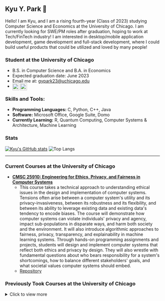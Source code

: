 ## Kyu Y. Park 👋 

Hello! I am Kyu, and I am a rising fourth-year (Class of 2023) studying Computer Science and Economics at the University of Chicago. I am currently looking for SWE/PM roles after graduation, hoping to work at Tech/FinTech industry! I am interested in desktop/mobile application development, game development and full-stack development, where I could build useful products that could be utilized and loved by many people!   

### Student at the University of Chicago

- B.S. in Computer Science and B.A. in Economics
- Expected graduation date: June 2023
- Email me at: gypark23@uchicago.edu
- [<img align="left" alt="codeSTACKr | LinkedIn" width="22px" src="https://cdn.jsdelivr.net/npm/simple-icons@v3/icons/gmail.svg" />][email] [<img align="left" alt="codeSTACKr | LinkedIn" width="22px" src="https://cdn.jsdelivr.net/npm/simple-icons@v3/icons/linkedin.svg" />][linkedin]

### Skills and Tools:

- **Programming Languages:** C, Python, C++, Java
- **Software:** Microsoft Office, Google Suite, Domo 
- **Currently Learning:** R, Quantum Computing, Computer Systems & Architecture, Machine Learning

### Stats
[![Kyu's GitHub stats](https://github-readme-stats.vercel.app/api?username=gypark23&include_all_commits=true&hide=contribs&count_private=true)](https://github.com/gypark23)
![Top Langs](https://github-readme-stats.vercel.app/api/top-langs/?username=gypark23&layout=compact&langs_count=8)



---

### Current Courses at the University of Chicago
- **[CMSC 25910: Engineering for Ethics, Privacy, and Fairness in Computer Systems](https://www.classes.cs.uchicago.edu/archive/2022/spring/25910-1/index.html)**
  - This course takes a technical approach to understanding ethical issues in the design and implementation of computer systems. Tensions often arise between a computer system's utility and its privacy-invasiveness, between its robustness and its flexibility, and between its ability to leverage existing data and existing data's tendency to encode biases. The course will demonstrate how computer systems can violate individuals' privacy and agency, impact sub-populations in disparate ways, and harm both society and the environment. It will also introduce algorithmic approaches to fairness, privacy, transparency, and explainability in machine learning systems. Through hands-on programming assignments and projects, students will design and implement computer systems that reflect both ethics and privacy by design. They will also wrestle with fundamental questions about who bears responsibility for a system's shortcomings, how to balance different stakeholders' goals, and what societal values computer systems should embed.
  - [Repository](https://github.com/gypark23/CS151)


### Previously Took Courses at the University of Chicago
<details>
  <summary>  Click to view more </summary>

- **CMSC 15100: Introduction to Computer Science I**
  - This sequence, which is recommended for all students planning to take more advanced courses in computer science, introduces computer science mostly through the study of programming in functional (Scheme) and imperative (C) programming languages. Topics include program design, control and data abstraction, recursion and induction, higher-order programming, types and polymorphism, time and space analysis, memory management, and data structures including lists, trees, and graphs.
  - [Repository](https://github.com/gypark23/CS151)
- **CMSC 15200: Introduction to Computer Science II**
  - This sequence, which is recommended for all students planning to take more advanced courses in computer science, introduces computer science mostly through the study of programming in functional (Scheme) and imperative (C) programming languages. Topics include program design, control and data abstraction, recursion and induction, higher-order programming, types and polymorphism, time and space analysis, memory management, and data structures including lists, trees, and graphs. 
  - [Repository](https://github.com/gypark23/CS152)
- **[CMSC 15400: Introduction to Computer Systems](https://sites.google.com/site/cs154uchicago)**
  - This course covers the basics of computer systems from a programmer's perspective. Topics include data representation, machine language programming, exceptions, memory systems, and being the client of an operating system. Our goal is to help students be more effective programmers and to prepare students for advanced systems courses, such as architecture, compilers, operating systems, and networks. The course involves homeworks, exams, labs, and programming projects. Proficiency in C programming is assumed, as per the course pre-requisites.
  - [Repository](https://github.com/gypark23/CS154)
- **[CMSC 22000: Introduction to Software Development](https://uchicago-cs.github.io/cmsc22000/)**
  - Developing a software system (e.g., an application, a web server, an operating system, etc.) requires much more than just knowing how to program. Software development encompasses multiple activities, such as systems design, implementation, testing, debugging, deployment, documentation, and maintenance, all weaved together by following a specific methodology. Not just that, software development is a highly collaborative activity, where certain skills, like effective communication and the ability to give/receive feedback, can be key to the success of a software project. This class bridges the gap between knowing how to program and knowing how to develop software: it is intended for students who have recently completed CMSC 15200 Introduction to Computer Science 2 or CMSC 16200 Honors Introduction to Computer Science 2, and will cover fundamental concepts and skills in software development, providing a solid foundation before students move on to majors-level classes that require developing complex software systems. The class will cover foundational topics in software development in lectures, but will also include hands-on homeworks, guest lectures from industry speakers, and a collaborative quarter-long project, where the entire class, divided into teams with specific responsibilities, will work on developing new features for an existing software system.
  - [Repository](https://github.com/uchicago-cs/chiventure)
- **CMSC 22240: Computer Architecture for Scientists**
  - Designed to provide an understanding of the key scientific ideas that underpin the extraordinary capabilities of today's computers, including speed (gigahertz), illusion of sequential order (relativity), dynamic locality (warping space), parallelism, keeping it cheap - and low-energy (e-field scaling), and of course their ability as universal information processing engines. These scientific "miracles" are robust, and provide a valuable longer-term understanding of computer capabilities, performance, and limits to the wealth of computer scientists practicing data science, software development, or machine learning.
  - [Repository](https://github.com/gypark23/CS222)
- **CMSC 22880: Introduction to Quantum Computing**
  - This introduction to quantum computing will cover the key principles of quantum information science and how they relate to quantum computing as well as the notation and operations used in QIS. We will then take these building blocks and linear algebra principles to build up to several quantum algorithms and complete several quantum programs using a mainstream quantum programming language.
  - [Repository](https://github.com/gypark23/CS228)
  

</details>

[email]: mailto:gypark23@uchicago.edu
[linkedin]: https://www.linkedin.com/in/kyu-y-park-8963401a0/
